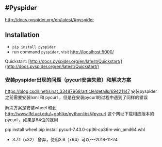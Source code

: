 #Pyspider
-
http://docs.pyspider.org/en/latest/#pyspider
## Installation

*   `pip install pyspider`
*   run command `pyspider`, visit [http://localhost:5000/](http://localhost:5000/)

Quickstart: [http://docs.pyspider.org/en/latest/Quickstart/](http://docs.pyspider.org/en/latest/Quickstart/)

### 安装pyspider出现的问题（pycurl安装失败）和解决方案
https://blog.csdn.net/sinat_33487968/article/details/69421147
安装pyspider之前需要安装lxml 和 pycurl ，但是在安装pycurl的过程中遇到了同样的错误

解决方案是安装wheel 和到 http://www.lfd.uci.edu/~gohlke/pythonlibs/#pycurl 这个网址下载相应版本的pycurl ，如果是64位的就用

pip install wheel 
pip install pycurl‑7.43.0‑cp36‑cp36m‑win_amd64.whl

- 3.7.1（x32） 舍弃，使用3.6（x64）可以---2018-11-24 

